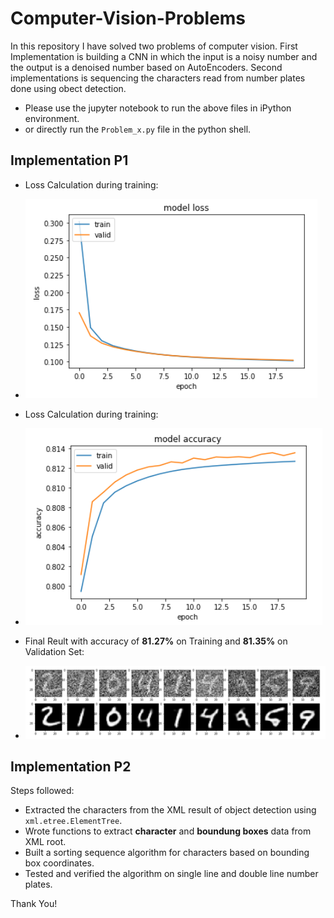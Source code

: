 # Computer-Vision-Problems
In this repository I have solved two problems of computer vision. First Implementation is building a CNN in which the input is a noisy number and the output is a denoised number based on AutoEncoders. Second implementations is sequencing the characters read from number plates done using obect detection.

* Please use the jupyter notebook to run the above files in iPython environment.
* or directly run the `Problem_x.py` file in the python shell.

## Implementation P1
- Loss Calculation during training:
- ![Loss Calculation](https://github.com/blurred-machine/Computer-Vision-Problems/blob/master/screenshots/training%20loss.PNG)

- Loss Calculation during training:
- ![Accuracy calculation](https://github.com/blurred-machine/Computer-Vision-Problems/blob/master/screenshots/training%20accuracy.PNG)

- Final Reult with accuracy of **81.27%** on Training and **81.35%** on Validation Set:
- ![Result](https://github.com/blurred-machine/Computer-Vision-Problems/blob/master/screenshots/final%20result.PNG)


## Implementation P2
Steps followed:
- Extracted the characters from the XML result of object detection using `xml.etree.ElementTree`.
- Wrote functions to extract **character** and **boundung boxes** data from XML root.
- Built a sorting sequence algorithm for characters based on bounding box coordinates.
- Tested and verified the algorithm on single line and double line number plates.

Thank You!
